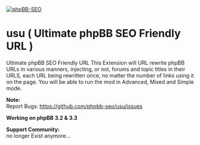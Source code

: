 [![phpBB-SEO](http://www.php-bb.ir/pic/uploads/15303852777391.jpg)](http://www.phpBB-SEO.ir)

# usu ( Ultimate phpBB SEO Friendly URL )
Ultimate phpBB SEO Friendly URL
This Extension will URL rewrite phpBB URLs in various manners, injecting, or not, forums and topic titles in their URLS, each URL being rewritten once, no matter the number of links using it on the page.
You will be able to run the mod in Advanced, Mixed and Simple mode.

<b>Note:</b><br />
Report Bugs: https://github.com/phpbb-seo/usu/issues <br />

<b>Working on phpBB 3.2 & 3.3</b>

<b>Support Community:</b>
<br /> no longer Exist anymore...
